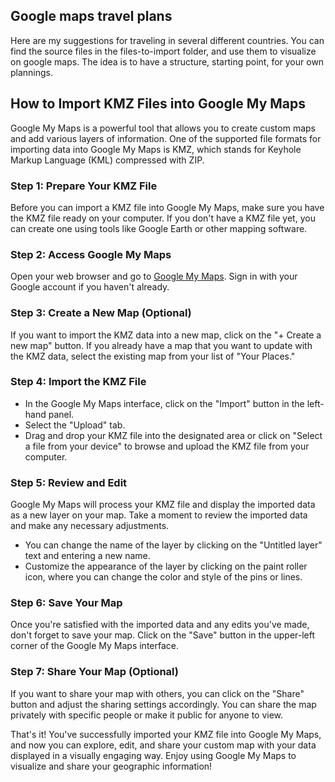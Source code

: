 ## Google maps travel plans

Here are my suggestions for traveling in several different countries.
You can find the source files in the files-to-import folder, and use them to visualize on google maps. The idea is to have a structure, starting point, for your own plannings.



## How to Import KMZ Files into Google My Maps

Google My Maps is a powerful tool that allows you to create custom maps and add various layers of information. One of the supported file formats for importing data into Google My Maps is KMZ, which stands for Keyhole Markup Language (KML) compressed with ZIP.

### Step 1: Prepare Your KMZ File

Before you can import a KMZ file into Google My Maps, make sure you have the KMZ file ready on your computer. If you don't have a KMZ file yet, you can create one using tools like Google Earth or other mapping software.

### Step 2: Access Google My Maps

Open your web browser and go to [Google My Maps](https://www.google.com/mymaps). Sign in with your Google account if you haven't already.

### Step 3: Create a New Map (Optional)

If you want to import the KMZ data into a new map, click on the "+ Create a new map" button. If you already have a map that you want to update with the KMZ data, select the existing map from your list of "Your Places."

### Step 4: Import the KMZ File

- In the Google My Maps interface, click on the "Import" button in the left-hand panel.
- Select the "Upload" tab.
- Drag and drop your KMZ file into the designated area or click on "Select a file from your device" to browse and upload the KMZ file from your computer.

### Step 5: Review and Edit

Google My Maps will process your KMZ file and display the imported data as a new layer on your map. Take a moment to review the imported data and make any necessary adjustments.

- You can change the name of the layer by clicking on the "Untitled layer" text and entering a new name.
- Customize the appearance of the layer by clicking on the paint roller icon, where you can change the color and style of the pins or lines.

### Step 6: Save Your Map

Once you're satisfied with the imported data and any edits you've made, don't forget to save your map. Click on the "Save" button in the upper-left corner of the Google My Maps interface.

### Step 7: Share Your Map (Optional)

If you want to share your map with others, you can click on the "Share" button and adjust the sharing settings accordingly. You can share the map privately with specific people or make it public for anyone to view.

That's it! You've successfully imported your KMZ file into Google My Maps, and now you can explore, edit, and share your custom map with your data displayed in a visually engaging way. Enjoy using Google My Maps to visualize and share your geographic information!
